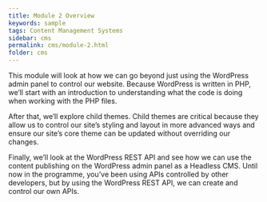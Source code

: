 ```yaml
---
title: Module 2 Overview
keywords: sample
tags: Content Management Systems
sidebar: cms
permalink: cms/module-2.html
folder: cms
---
```


This module will look at how we can go beyond just using the WordPress admin panel to control our website. Because WordPress is written in PHP, we’ll start with an introduction to understanding what the code is doing when working with the PHP files.

After that, we’ll explore child themes. Child themes are critical because they allow us to control our site’s styling and layout in more advanced ways and ensure our site’s core theme can be updated without overriding our changes.

Finally, we’ll look at the WordPress REST API and see how we can use the content publishing on the WordPress admin panel as a Headless CMS. Until now in the programme, you’ve been using APIs controlled by other developers, but by using the WordPress REST API, we can create and control our own APIs.
